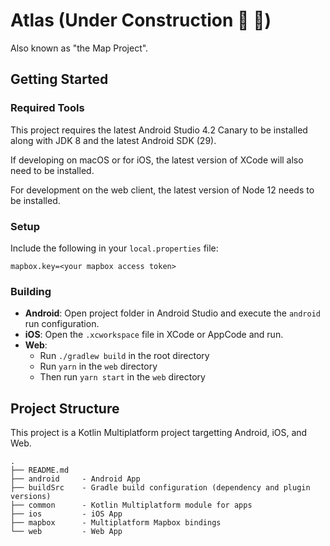 # Atlas (Under Construction :construction: :construction_worker:)

Also known as "the Map Project".

## Getting Started

### Required Tools

This project requires the latest Android Studio 4.2 Canary to be installed along with JDK 8 and the latest Android SDK (29).

If developing on macOS or for iOS, the latest version of XCode will also need to be installed.

For development on the web client, the latest version of Node 12 needs to be installed.

### Setup

Include the following in your `local.properties` file:

```
mapbox.key=<your mapbox access token>
```

### Building

- **Android**: Open project folder in Android Studio and execute the `android` run configuration.
- **iOS**: Open the `.xcworkspace` file in XCode or AppCode and run.
- **Web**:
  - Run `./gradlew build` in the root directory
  - Run `yarn` in the `web` directory
  - Then run `yarn start` in the `web` directory

## Project Structure

This project is a Kotlin Multiplatform project targetting Android, iOS, and Web.

```
.
├── README.md
├── android     - Android App
├── buildSrc    - Gradle build configuration (dependency and plugin versions)
├── common      - Kotlin Multiplatform module for apps
├── ios         - iOS App
├── mapbox      - Multiplatform Mapbox bindings
└── web         - Web App
```
